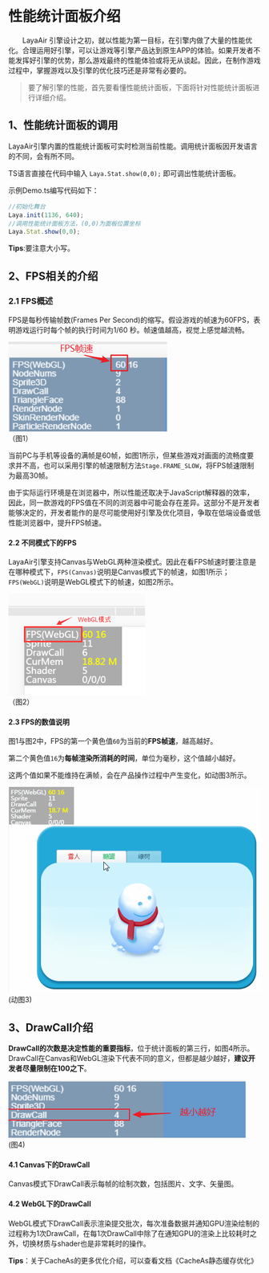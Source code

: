 # 性能统计面板介绍     

　　LayaAir 引擎设计之初，就以性能为第一目标，在引擎内做了大量的性能优化。合理运用好引擎，可以让游戏等引擎产品达到原生APP的体验。如果开发者不能发挥好引擎的优势，那么游戏最终的性能体验或将无从谈起。因此，在制作游戏过程中，掌握游戏以及引擎的优化技巧还是非常有必要的。



> 要了解引擎的性能，首先要看懂性能统计面板，下面将针对性能统计面板进行详细介绍。



## 1、性能统计面板的调用

LayaAir引擎内置的性能统计面板可实时检测当前性能。调用统计面板因开发语言的不同，会有所不同。

TS语言直接在代码中输入 `Laya.Stat.show(0,0);` 即可调出性能统计面板。

示例Demo.ts编写代码如下：

```typescript
//初始化舞台
Laya.init(1136, 640);
//调用性能统计面板方法，(0,0)为面板位置坐标
Laya.Stat.show(0,0);
```

**Tips**:要注意大小写。



## 2、FPS相关的介绍

### 2.1  FPS概述

FPS是每秒传输帧数(Frames Per Second)的缩写。假设游戏的帧速为60FPS，表明游戏运行时每个帧的执行时间为1/60 秒。帧速值越高，视觉上感觉越流畅。

![图1](img/1.png)<br />	（图1）

当前PC与手机等设备的满帧是60帧，如图1所示，但某些游戏对画面的流畅度要求并不高，也可以采用引擎的帧速限制方法`Stage.FRAME_SLOW`，将FPS帧速限制为最高30帧。

由于实际运行环境是在浏览器中，所以性能还取决于JavaScript解释器的效率，因此，同一款游戏的FPS值在不同的浏览器中可能会存在差异。这部分不是开发者能够决定的，开发者能作的是尽可能使用好引擎及优化项目，争取在低端设备或低性能浏览器中，提升FPS帧速。 

#### 2.2 不同模式下的FPS

LayaAir引擎支持Canvas与WebGL两种渲染模式。因此在看FPS帧速时要注意是在哪种模式下，`FPS(Canvas)`说明是Canvas模式下的帧速，如图1所示；`FPS(WebGL)`说明是WebGL模式下的帧速，如图2所示。

![图片2.png](img/2.png)<br />	（图2）

#### 2.3  FPS的数值说明

图1与图2中，FPS的第一个黄色值`60`为当前的**FPS帧速**，越高越好。

第二个黄色值`16`为**每帧渲染所消耗的时间**，单位为毫秒，这个值越小越好。

这两个值如果不能维持在满帧，会在产品操作过程中产生变化，如动图3所示。

![动图3](img/3.gif) <br /> (动图3)

## 3、DrawCall介绍

 **DrawCall的次数是决定性能的重要指标**，位于统计面板的第三行，如图4所示。DrawCall在Canvas和WebGL渲染下代表不同的意义，但都是越少越好，**建议开发者尽量限制在100之下**。

![图4](img/4.png) <br /> (图4)



#### 4.1 Canvas下的DrawCall

 Canvas模式下DrawCall表示每帧的绘制次数，包括图片、文字、矢量图。

#### 4.2 WebGL下的DrawCall

WebGL模式下DrawCall表示渲染提交批次，每次准备数据并通知GPU渲染绘制的过程称为1次DrawCall，在每1次DrawCall中除了在通知GPU的渲染上比较耗时之外，切换材质与shader也是非常耗时的操作。





**Tips**：关于CacheAs的更多优化介绍，可以查看文档《CacheAs静态缓存优化》





 